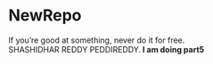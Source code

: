 # NewRepo
If you’re good at something, never do it for free.<br>
SHASHIDHAR REDDY PEDDIREDDY.<b>
I am doing part5


